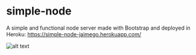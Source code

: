 # simple-node
A simple and functional node server made with Bootstrap and deployed in Heroku: https://simple-node-jaimego.herokuapp.com/

![alt text](https://imgur.com/a/hEJRJZM "Screenshot of the deployed app")
